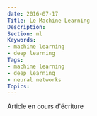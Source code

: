 ```yaml
---
date: 2016-07-17
Title: Le Machine Learning
Description: 
Section: ml
Keywords:
- machine learning
- deep learning
Tags:
- machine learning
- deep learning
- neural networks
Topics:
---
```


Article en cours d'écriture